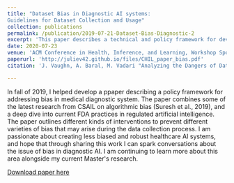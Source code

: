 ```yaml
---
title: "Dataset Bias in Diagnostic AI systems:
Guidelines for Dataset Collection and Usage"
collection: publications
permalink: /publication/2019-07-21-Dataset-Bias-Diagnostic-2
excerpt: 'This paper describes a technical and policy framework for developing less biased/more robust healthcare AI systems.'
date: 2020-07-23
venue: 'ACM Conference in Health, Inference, and Learning, Workshop Spotlight'
paperurl: 'http://juliev42.github.io/files/CHIL_paper_bias.pdf'
citation: 'J. Vaughn, A. Baral, M. Vadari "Analyzing the Dangers of Dataset Bias in Diagnostic AI systems: Setting Guidelines for Dataset Collection and Usage", ACM Conference on Health, Inference and Learning, 2020 Workshop'

---
```

In fall of 2019, I helped develop a ppaper describing a policy framework for addressing bias in medical diagnostic system. The paper combines some of the latest research from CSAIL on algorithmic bias (Suresh et al., 2019), and a deep dive into current FDA practices in regulated artificial intelligence. The paper outlines different kinds of interventions to prevent different varieties of bias that may arise during the data collection process. I am passionate about creating less biased and robust healthcare AI systems, and hope that through sharing this work I can spark conversations about the issue of bias in diagnostic AI. I am continuing to learn more about this area alongside my current Master's research. 

<!-- This work was also presented at the Women in Data Science @ Silicon Valley Conference in June, with an organizational focus. You can view a recording here: https://www.dropbox.com/s/minb1ynmktdlvax/WiDS_Vaughn.mp4?dl=0 -->



[Download paper here](http://juliev42.github.io/files/CHIL_paper_bias.pdf)
